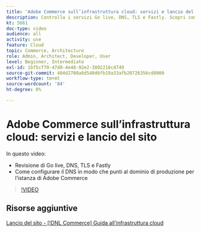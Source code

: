 ```yaml
---
title: 'Adobe Commerce sull’infrastruttura cloud: servizi e lancio del sito'
description: Controlla i servizi Go live, DNS, TLS e Fastly. Scopri come configurare il DNS in modo che punti al dominio di produzione per l’istanza Adobe Commerce.
kt: 5661
doc-type: video
audience: all
activity: use
feature: Cloud
topic: Commerce, Architecture
role: Admin, Architect, Developer, User
level: Beginner, Intermediate
exl-id: 1bf5cf70-47d0-4e48-92e2-3892216cd749
source-git-commit: 404d2708a6d540d6fb19a33afb20726356cd8000
workflow-type: tm+mt
source-wordcount: '84'
ht-degree: 0%

---
```


# Adobe Commerce sull’infrastruttura cloud: servizi e lancio del sito

In questo video:

- Revisione di Go live, DNS, TLS e Fastly
- Come configurare il DNS in modo che punti al dominio di produzione per l’istanza di Adobe Commerce

>[!VIDEO](https://video.tv.adobe.com/v/35697?quality=12&learn=on)

## Risorse aggiuntive

[Lancio del sito - [!DNL Commerce] Guida all’infrastruttura cloud](https://experienceleague.adobe.com/docs/commerce-cloud-service/user-guide/launch/overview.html)
